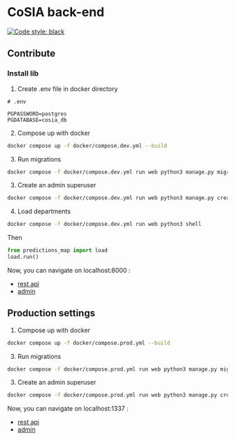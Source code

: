 # CoSIA back-end

[![Code style: black](https://img.shields.io/badge/code%20style-black-000000.svg)](https://github.com/psf/black)

## Contribute

### Install lib

1. Create .env file in docker directory

```
# .env

PGPASSWORD=postgres
PGDATABASE=cosia_db
```

2. Compose up with docker

```zsh
docker compose up -f docker/compose.dev.yml --build
```

3. Run migrations

```zsh
docker compose -f docker/compose.dev.yml run web python3 manage.py migrate
```

3. Create an admin superuser

```zsh
docker compose -f docker/compose.dev.yml run web python3 manage.py createsuperuser
```

4. Load departments

```zsh
docker compose -f docker/compose.dev.yml run web python3 shell
```

Then

```python
from predictions_map import load
load.run()
```

Now, you can navigate on localhost:8000 :

- [rest api](localhost:8000/)
- [admin](localhost:8000/admin)

## Production settings

1. Compose up with docker

```zsh
docker compose up -f docker/compose.prod.yml --build
```

3. Run migrations

```zsh
docker compose -f docker/compose.prod.yml run web python3 manage.py migrate
```

3. Create an admin superuser

```zsh
docker compose -f docker/compose.prod.yml run web python3 manage.py createsuperuser
```

Now, you can navigate on localhost:1337 :

- [rest api](localhost:1337/)
- [admin](localhost:1337/admin)
